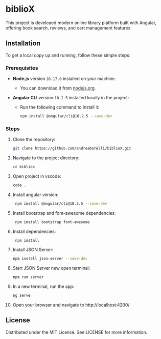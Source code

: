 # biblioX

This project is developed modern online library platform built with Angular, offering book search, reviews, and cart management features.

## Installation

To get a local copy up and running, follow these simple steps:

### Prerequisites

- **Node.js** version `20.17.0` installed on your machine.
  - You can download it from [nodejs.org](https://nodejs.org/).

- **Angular CLI** version `18.2.5` installed locally in the project:
  - Run the following command to install it:
    ```sh
    npm install @angular/cli@18.2.5 --save-dev

### Steps

1. Clone the repository:
   ```sh
   git clone https://github.com/andreaborelli/biblioX.git
2. Navigate to the project directory:
   ```sh
   cd bibliox
2. Open project in vscode:
   ```sh
   code .
3. Install angular version:
   ```sh
    npm install @angular/cli@18.2.5 --save-dev
3. Install bootstrap and font-awesome dependencies:
   ```sh
    npm install bootstrap font-awesome
3. Install dependencies:
   ```sh
    npm install
4. Install JSON Server:
   ```sh
   npm install json-server --save-dev
5. Start JSON Server new open terminal:
   ```sh
   npm run server
6. In a new terminal, run the app:
   ```sh
   ng serve
7. Open your browser and navigate to http://localhost:4200/


## License
Distributed under the MIT License. See LICENSE for more information.






   









